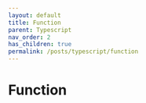 ```yaml
---
layout: default
title: Function
parent: Typescript
nav_order: 2
has_children: true
permalink: /posts/typescript/function
---
```


# Function
